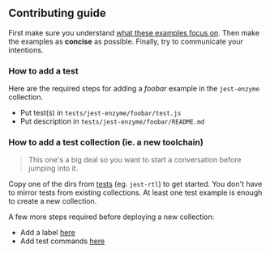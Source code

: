 ## Contributing guide

First make sure you understand [what these examples focus on](https://github.com/skidding/react-testing-examples/blob/master/WHATSTHIS.md#whats-the-focus). Then make the examples as **concise** as possible. Finally, try to communicate your intentions.

### How to add a test

Here are the required steps for adding a _foobar_ example in the `jest-enzyme` collection.

- Put test(s) in `tests/jest-enzyme/foobar/test.js`
- Put description in `tests/jest-enzyme/foobar/README.md`

### How to add a test collection (ie. a new toolchain)

> This one's a big deal so you want to start a conversation before jumping into it.

Copy one of the dirs from [tests](tests) (eg. `jest-rtl`) to get started. You don't have to mirror tests from existing collections. At least one test example is enough to create a new collection.

A few more steps required before deploying a new collection:

- Add a label [here](https://github.com/skidding/react-testing-examples/blob/bd01b2e8a2a5f9fd7446e781f2026e191326afcf/ui/shared/testKinds.js#L8-L9)
- Add test commands [here](https://github.com/skidding/react-testing-examples/blob/master/package.json#L4-L7)
